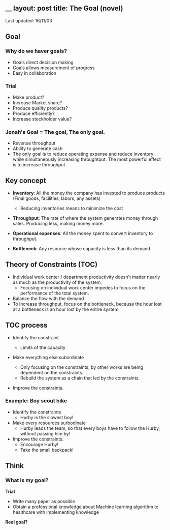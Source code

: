 __
layout: post
title: The Goal (novel)
---

Last updated: 16/11/03


## Goal  

### Why do we haver goals? 

* Goals direct decision making 
* Goals allows measurement of progress
* Easy in collaboration  

### Trial

* Make product?
* Increase Market share? 
* Produce quality products? 
* Produce efficiently? 
* Increase stockholder value? 

### Jonah's Goal = The goal, The only goal. 

* Revenue throughput 
* Ability to generate cash 
* The only goal is to reduce operating expense and reduce inventory while simultaneously increasing throughtput. The most powerful effect is to increase throughput

## Key concept 

* __Inventory__: All the money the company has invested to produce products (Final goods, facilities, labors, any assets) 
    * Reducing inventories means to minimize the cost 

* __Throughput__: The rate of where the system generates money through sales. Producing less, making money more. 

* __Operational expenses__: All the money spent to convert inventory to throughput. 

* __Bottleneck__: Any resource whose capacity is less than its demand. 

## Theory of Constraints (TOC) 

* Individual work center / department productivity doesn't matter nearly as much as the productivity of the system.   
    * Focusing on individual work center impedes to focus on the performance of the total system. 
* Balance the flow with the demand
* To increase throughput, focus on the bottleneck, because the hour lost at a bottleneck is an hour lost by the entire system.

## TOC process

* Identify the constraint 
    * Limits of the capacity

* Make everything else subordinate 
    * Only focusing on the constraints, by other works are being dependent on the constraints. 
    * Rebuild the system as a chain that led by the constraints. 

* Improve the constraints. 

### Example: Boy scout hike 

* Identify the constraints 
    * Hurby is the slowest boy! 
* Make every resources surbodinate 
    * Hurby leads the team, so that every boys have to follow the Hurby, without passing him by! 
* Improve the constraints. 
    * Encourage Hurby! 
    * Take the small backpack! 



## Think 

### What is my goal? 

__Trial__ 

* Write many paper as possible 
* Obtain a professional knowledge about Machine learning algorithm to healthcare with implementing knowledge


__Real goal?__